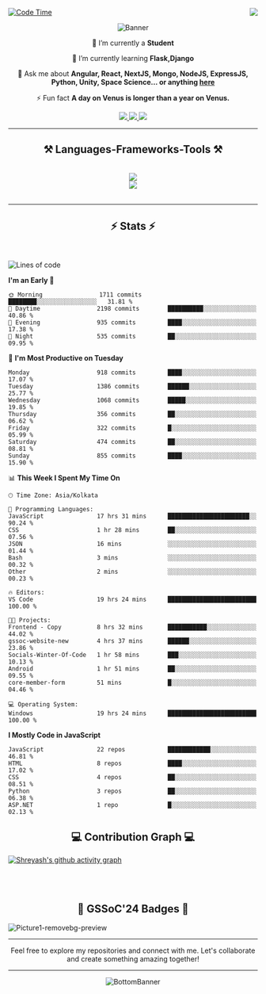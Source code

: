 <div>
 
<img align="right" src="https://visitor-badge.laobi.icu/badge?page_id=shreyash3087.shreyash3087" />

 [![Code Time](https://wakatime.com/badge/user/cd5f70df-e644-46f4-a03b-e1ce78615131.svg)](https://wakatime.com/@cd5f70df-e644-46f4-a03b-e1ce78615131)
 
</div>


<div align="center">
 
![Banner](https://github.com/user-attachments/assets/fe33d289-b057-4d85-ad76-3103802aa9e1)

</div>


<div align="center">
 
 🔭 I’m currently a **Student** 
 
 🌱 I’m currently learning **Flask,Django**

💬 Ask me about **Angular, React, NextJS, Mongo, NodeJS, ExpressJS, Python, Unity, Space Science... or anything [here](https://github.com/shreyash3087/shreyash3087/issues)**

⚡ Fun fact **A day on Venus is longer than a year on Venus.**

</div>
 
<div align="center"> 
  <a href="mailto:shreyash3087@gmail.com">
    <img src="https://img.shields.io/badge/Gmail-333333?style=for-the-badge&logo=gmail&logoColor=red" />
  </a>
  <a href="https://www.linkedin.com/in/shreyash-srivastava-1a1161280" target="_blank">
    <img src="https://img.shields.io/badge/LinkedIn-0077B5?style=for-the-badge&logo=linkedin&logoColor=white" target="_blank" />
  </a>
  <a href="https://github.com/shreyash3087" target="_blank">
     <img src="https://img.shields.io/badge/Github-FF5722?style=for-the-badge&logo=github&logoColor=white" target="_blank" />
  </a>
</div>
<hr/>
 
<h2 align="center">⚒️ Languages-Frameworks-Tools ⚒️</h2>
<br/>
<div align="center">
    <img src="https://skillicons.dev/icons?i=react,bootstrap,html,css,vscode,github,figma,cpp,vercel,netlify" /><br>
    <img src="https://skillicons.dev/icons?i=tailwind,git,nodejs,python,javascript,typescript,express,firebase,mongodb,nextjs,unity,azure,blender" /><br>
</div>

<br/>
<hr/>

<h2 align="center">⚡ Stats ⚡</h2>

<br>
<div>
 
 
<!--START_SECTION:waka-->
![Lines of code](https://img.shields.io/badge/From%20Hello%20World%20I%27ve%20Written-1.5%20million%20lines%20of%20code-blue)

**I'm an Early 🐤** 

```text
🌞 Morning                1711 commits        ████████░░░░░░░░░░░░░░░░░   31.81 % 
🌆 Daytime                2198 commits        ██████████░░░░░░░░░░░░░░░   40.86 % 
🌃 Evening                935 commits         ████░░░░░░░░░░░░░░░░░░░░░   17.38 % 
🌙 Night                  535 commits         ██░░░░░░░░░░░░░░░░░░░░░░░   09.95 % 
```
📅 **I'm Most Productive on Tuesday** 

```text
Monday                   918 commits         ████░░░░░░░░░░░░░░░░░░░░░   17.07 % 
Tuesday                  1386 commits        ██████░░░░░░░░░░░░░░░░░░░   25.77 % 
Wednesday                1068 commits        █████░░░░░░░░░░░░░░░░░░░░   19.85 % 
Thursday                 356 commits         ██░░░░░░░░░░░░░░░░░░░░░░░   06.62 % 
Friday                   322 commits         █░░░░░░░░░░░░░░░░░░░░░░░░   05.99 % 
Saturday                 474 commits         ██░░░░░░░░░░░░░░░░░░░░░░░   08.81 % 
Sunday                   855 commits         ████░░░░░░░░░░░░░░░░░░░░░   15.90 % 
```


📊 **This Week I Spent My Time On** 

```text
🕑︎ Time Zone: Asia/Kolkata

💬 Programming Languages: 
JavaScript               17 hrs 31 mins      ███████████████████████░░   90.24 % 
CSS                      1 hr 28 mins        ██░░░░░░░░░░░░░░░░░░░░░░░   07.56 % 
JSON                     16 mins             ░░░░░░░░░░░░░░░░░░░░░░░░░   01.44 % 
Bash                     3 mins              ░░░░░░░░░░░░░░░░░░░░░░░░░   00.32 % 
Other                    2 mins              ░░░░░░░░░░░░░░░░░░░░░░░░░   00.23 % 

🔥 Editors: 
VS Code                  19 hrs 24 mins      █████████████████████████   100.00 % 

🐱‍💻 Projects: 
Frontend - Copy          8 hrs 32 mins       ███████████░░░░░░░░░░░░░░   44.02 % 
gssoc-website-new        4 hrs 37 mins       ██████░░░░░░░░░░░░░░░░░░░   23.86 % 
Socials-Winter-Of-Code   1 hr 58 mins        ███░░░░░░░░░░░░░░░░░░░░░░   10.13 % 
Android                  1 hr 51 mins        ██░░░░░░░░░░░░░░░░░░░░░░░   09.55 % 
core-member-form         51 mins             █░░░░░░░░░░░░░░░░░░░░░░░░   04.46 % 

💻 Operating System: 
Windows                  19 hrs 24 mins      █████████████████████████   100.00 % 
```

**I Mostly Code in JavaScript** 

```text
JavaScript               22 repos            ████████████░░░░░░░░░░░░░   46.81 % 
HTML                     8 repos             ████░░░░░░░░░░░░░░░░░░░░░   17.02 % 
CSS                      4 repos             ██░░░░░░░░░░░░░░░░░░░░░░░   08.51 % 
Python                   3 repos             ██░░░░░░░░░░░░░░░░░░░░░░░   06.38 % 
ASP.NET                  1 repo              █░░░░░░░░░░░░░░░░░░░░░░░░   02.13 % 
```




<!--END_SECTION:waka-->

</div>

<div>
  <div align="center" ><h2 align="center">💻 Contribution Graph 💻</h2></div>
 
  [![Shreyash's github activity graph](https://github-readme-activity-graph.vercel.app/graph?username=shreyash3087&hide_border=true&theme=github)](https://github.com/ashutosh00710/github-readme-activity-graph)
 
</div>

<br/><br/>

<h2 align="center">🔰 GSSoC'24 Badges 🔰</h2>

![Picture1-removebg-preview](https://github.com/user-attachments/assets/4ece96a5-043a-44df-b51b-40738d3603ff)

<div align="center"> 
  <hr/>
  Feel free to explore my repositories and connect with me. Let's collaborate and create something amazing together!
  <hr/>
</div>

<div align="center">
 
![BottomBanner](https://github.com/user-attachments/assets/7afe064f-9b9f-401d-bec1-35c8625bb3dc)

</div>

